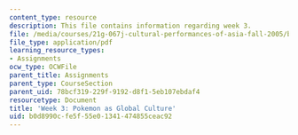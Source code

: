 ```yaml
---
content_type: resource
description: This file contains information regarding week 3.
file: /media/courses/21g-067j-cultural-performances-of-asia-fall-2005/b0d8990cfe5f55e01341474855ceac92_MIT21G_067JF05_dis_qs3.pdf
file_type: application/pdf
learning_resource_types:
- Assignments
ocw_type: OCWFile
parent_title: Assignments
parent_type: CourseSection
parent_uid: 78bcf319-229f-9192-d8f1-5eb107ebdaf4
resourcetype: Document
title: 'Week 3: Pokemon as Global Culture'
uid: b0d8990c-fe5f-55e0-1341-474855ceac92
---
```

